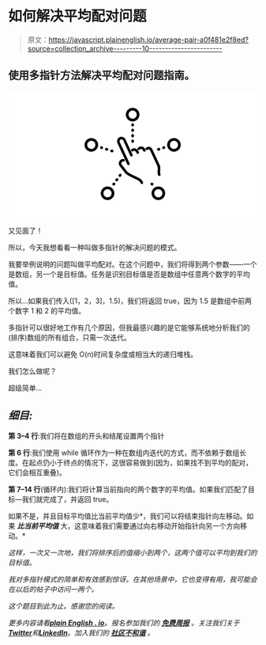 # 如何解决平均配对问题

> 原文：<https://javascript.plainenglish.io/average-pair-a0f481e2f8ed?source=collection_archive---------10----------------------->

## 使用多指针方法解决平均配对问题指南。

![](img/e0cdcb6fe2f0311b1f204441b6cabb0e.png)

又见面了！

所以，今天我想看看一种叫做多指针的解决问题的模式。

我要举例说明的问题叫做平均配对。在这个问题中，我们将得到两个参数——一个是数组，另一个是目标值。任务是识别目标值是否是数组中任意两个数字的平均值。

所以…如果我们传入([1，2，3]，1.5)，我们将返回 true，因为 1.5 是数组中前两个数字 1 和 2 的平均值。

多指针可以很好地工作有几个原因，但我最感兴趣的是它能够系统地分析我们的(排序)数组的所有组合，只需一次迭代。

这意味着我们可以避免 O(n)时间复杂度或相当大的递归堆栈。

我们怎么做呢？

超级简单…

## ***细目:***

**第 3–4 行**:我们将在数组的开头和结尾设置两个指针

**第 6 行**:我们使用 while 循环作为一种在数组内迭代的方式，而不依赖于数组长度。在起点仍小于终点的情况下，这很容易做到(因为，如果找不到平均的配对，它们会相互重叠)。

**第 7–14 行**(循环内):我们将计算当前指向的两个数字的平均值。如果我们匹配了目标—我们就完成了，并返回 true。

如果不是，并且目标平均值比当前平均值少*，我们可以将结束指针向左移动。如果 ***比当前平均值*** 大，这意味着我们需要通过向右移动开始指针向另一个方向移动。*

*这样，一次又一次地，我们将排序后的值缩小到两个，这两个值可以平均到我们的目标值。*

*我对多指针模式的简单和有效感到惊讶。在其他场景中，它也变得有用，我可能会在以后的帖子中访问一两个。*

*这个题目到此为止。感谢您的阅读。*

**更多内容请看*[***plain English . io***](https://plainenglish.io/)*。报名参加我们的* [***免费周报***](http://newsletter.plainenglish.io/) *。关注我们关于*[***Twitter***](https://twitter.com/inPlainEngHQ)*和*[***LinkedIn***](https://www.linkedin.com/company/inplainenglish/)*。加入我们的* [***社区不和谐***](https://discord.gg/GtDtUAvyhW) *。**